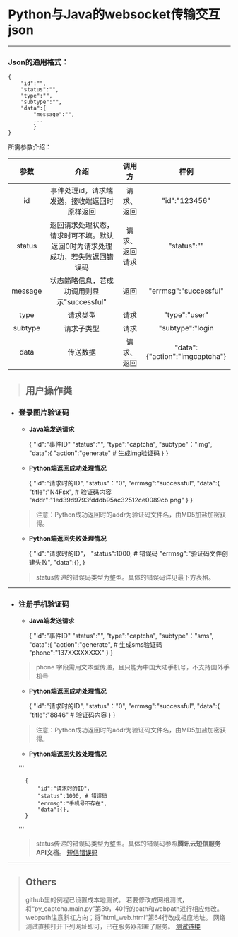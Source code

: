 # Python与Java的websocket传输交互json
---

### Json的通用格式：

    {
        "id":"",
        "status":"",
        "type":"",
        "subtype":"",
        "data":{
            "message":"",
            ...
            }
    }
    

所需参数介绍：

|参数|介绍|调用方|样例|
|:--:|:--:|:--:|:--:|
|id|事件处理id，请求端发送，接收端返回时原样返回|请求、返回|"id":"123456"|
|status|返回请求处理状态，请求时可不填。默认返回0时为请求处理成功，若失败返回错误码|请求、返回请求|"status":""|
|message|状态简略信息，若成功调用则显示"successful"|返回|"errmsg":"successful"|
|type|请求类型|请求|"type":"user"|
|subtype|请求子类型|请求|"subtype":"login|
|data|传送数据|请求、返回|"data":{"action":"imgcaptcha"}|


> ## **用户操作类**
 + ### **登录图片验证码**
    + **Java端发送请求**
    
    
        {
            "id":"事件ID"
            "status":"",
            "type":"captcha",
            "subtype"："img",
            "data":{
                "action":"generate" # 生成img验证码
                }
        }
    
   + **Python端返回成功处理情况**
   
   
       {
            "id":"请求时的ID",
            "status"："0",
            "errmsg":"successful",
            "data":{
                "title":"N4Fsx", # 验证码内容
                "addr":"1ed39d9793fdddb95ac32512ce0089cb.png"
                }
       }
       
   > 注意：Python成功返回时的addr为验证码文件名，由MD5加盐加密获得。
   
   + **Python端返回失败处理情况**
   
   
        {
            "id":"请求时的ID"，
            "status":1000, # 错误码
            "errmsg":"验证码文件创建失败",
            "data":{},
        }
        
   > status传递的错误码类型为整型。具体的错误码详见最下方表格。
   
---
   
+ ### **注册手机验证码**
    + **Java端发送请求**
    
    
        {
            "id":"事件ID"
            "status":"",
            "type":"captcha",
            "subtype"："sms",
            "data":{
                "action":"generate", # 生成sms验证码
                "phone":"137XXXXXXXX"
                }
        }
    
    > phone 字段需用文本型传递，且只能为中国大陆手机号，不支持国外手机号
   + **Python端返回成功处理情况**
   
   
       {
            "id":"请求时的ID",
            "status"："0",
            "errmsg":"successful",
            "data":{
                "title":"8846" # 验证码内容
                }
       }
   
   > 注意：Python成功返回时的addr为验证码文件名，由MD5加盐加密获得。
   
   + **Python端返回失败处理情况**
   
   '''
   
        {
            "id":"请求时的ID"，
            "status":1000, # 错误码
            "errmsg":"手机号不存在",
            "data":{},
        }
        
   '''
   > status传递的错误码类型为整型。具体的错误码参照**腾讯云短信服务API文档**。
   > [短信错误码](https://cloud.tencent.com/document/product/382/3771 "腾讯云短信API文档")


---

> ## Others
> github里的例程已设置成本地测试。
> 若要修改成网络测试，将“py_captcha.main.py”第39，40行的path和webpath进行相应修改。
> webpath注意斜杠方向；将”html_web.html“第64行改成相应地址。
> 网络测试直接打开下列网址即可，已在服务器部署了服务。
> [测试链接](http://www.lcworkroom.cn/captcha.html "本小宅")